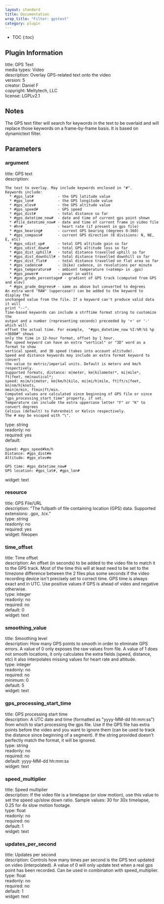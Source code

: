```yaml
---
layout: standard
title: Documentation
wrap_title: "Filter: gpstext"
category: plugin
---
```

* TOC
{:toc}

## Plugin Information

title: GPS Text  
media types:
Video  
description: Overlay GPS-related text onto the video  
version: 5  
creator: Daniel F  
copyright: Meltytech, LLC  
license: LGPLv2.1  

## Notes

The GPS text filter will search for keywords in the text to be overlaid and will replace those keywords on a frame-by-frame basis. It is based on dynamictext filter.

## Parameters

### argument

title: GPS text    
description:
```
The text to overlay. May include keywords enclosed in "#".
Keywords include:
  * #gps_lat#           - the GPS latitude value
  * #gps_lon#           - the GPS longitude value
  * #gps_elev#          - the GPS altitude value
  * #gps_speed#         - GPS speed
  * #gps_dist#          - total distance so far
  * #gps_datetime_now#  - date and time of current gps point shown
  * #file_datetime_now# - date and time of current frame in video file
  * #hr#                - heart rate (if present in gps file)
  * #gps_bearing#       - current GPS bearing (degrees 0-360)
  * #gps_compass#       - current GPS direction (8 divisions: N, NE, E, etc)
  * #gps_vdist_up#      - total GPS altitude gain so far
  * #gps_vdist_down#    - total GPS altitude loss so far
  * #gps_dist_uphill#   - total distance travelled uphill so far
  * #gps_dist_downhill# - total distance travelled downhill so far
  * #gps_dist_flat#     - total distance travelled on flat area so far
  * #gps_cadence#       - (bike) cadence, in revolutions per minute
  * #gps_temperature#   - ambient temperature (<atemp> in .gpx)
  * #gps_power#         - power in watts
  * #gps_grade_percentage# - gradient of GPS track (computed from GPS and elev)
  * #gps_grade_degrees# - same as above but converted to degrees
An extra word "RAW" (uppercase!) can be added to the keyword to display the
unchanged value from the file. If a keyword can't produce valid data it will
print "--".
Time-based keywords can include a strftime format string to customize the
output and a number (representing seconds) preceeded by '+' or '-' which will
offset the actual time. For example,  "#gps_datetime_now %I:%M:%S %p +3600#" shows
only the time in 12-hour format, offset by 1 hour.
The speed keyword can have an extra "vertical" or "3D" word as a format to show
vertical speed, and 3D speed (takes into account altitude).
Speed and distance keywords may include an extra format keyword to convert
the value to metric/imperial units. Default is meters and km/h respectively.
Supported formats, distance: m|meter, km|kilometer*, mi|mile*, ft|feet, nm|nautical*;
speed: ms|m/s|meter, km|km/h|kilo, mi|mi/h|mile, ft|ft/s|feet, kn|nm/h|knots,
mmin|m/min, ftmin|ft/min.
Computed values are calculated since beginning of GPS file or since
"gps_processing_start_time" property, if set.
Temperature can include the extra uppercase letter "F" or "K" to convert degrees
Celsius (default) to Fahrenheit or Kelvin respectively.
The # may be escaped with "\".
```
type: string  
readonly: no  
required: yes  
default:
```
Speed: #gps_speed#km/h
Distance: #gps_dist#m
Altitude: #gps_elev#m

GPS time: #gps_datetime_now#
GPS location: #gps_lat#, #gps_lon#
```
widget: text  

### resource

title: GPS File/URL    
description:
&quot;The fullpath of file containing location (GPS) data. Supported extensions: .gpx, .tcx.&quot;  
type: string  
readonly: no  
required: yes  
widget: fileopen  

### time_offset

title: Time offset    
description:
An offset (in seconds) to be added to the video file to match it to the GPS track. Most of the time this will at least need to be set to the timezone difference between the 2 files plus some seconds if the video recording device isn&#39;t precisely set to correct time. GPS time is always exact and in UTC. Use positive values if GPS is ahead of video and negative otherwise.  
type: integer  
readonly: no  
required: no  
default: 0  
widget: text  

### smoothing_value

title: Smoothing level    
description:
How many GPS points to smooth in order to eliminate GPS errors. A value of 0 only exposes the raw values from file. A value of 1 does not smooth locations, it only calculates the extra fields (speed, distance, etc) it also interpolates missing values for heart rate and altitude.  
type: integer  
readonly: no  
required: no  
minimum: 0  
default: 5  
widget: text  

### gps_processing_start_time

title: GPS processing start time    
description:
A UTC date and time (formatted as &quot;yyyy-MM-dd hh:mm:ss&quot;) from which to start processing the gps file. Use if the GPS file has extra points before the video and you want to ignore them (can be used to track the distance since beginning of a segment). If the string provided doesn&#39;t perfectly match the format, it will be ignored.  
type: string  
readonly: no  
required: no  
default: yyyy-MM-dd hh:mm:ss  
widget: text  

### speed_multiplier

title: Speed multiplier    
description:
If the video file is a timelapse (or slow motion), use this value to set the speed up/slow down ratio. Sample values: 30 for 30x timelapse, 0.25 for 4x slow motion footage.  
type: float  
readonly: no  
required: no  
default: 1  
widget: text  

### updates_per_second

title: Updates per second    
description:
Controls how many times per second is the GPS text updated on video (interpolated). A value of 0 will only update text when a real gps point has been recorded. Can be used in combination with speed_multiplier.  
type: float  
readonly: no  
required: no  
default: 1  
widget: text  

